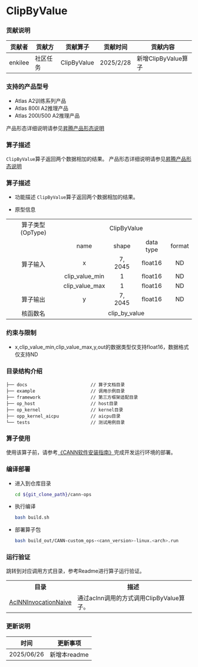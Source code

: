 # ClipByValue
### 贡献说明
| 贡献者     | 贡献方  | 贡献算子        | 贡献时间      | 贡献内容            |
|---------|------|-------------|-----------|-----------------|
| enkilee | 社区任务 | ClipByValue | 2025/2/28 | 新增ClipByValue算子 |

### 支持的产品型号
- Atlas A2训练系列产品
- Atlas 800I A2推理产品
- Atlas 200I/500 A2推理产品

产品形态详细说明请参见[昇腾产品形态说明](http://www.hiascend.com/document/redirect/CannCommunityProductForm)
### 算子描述
`ClipByValue`算子返回两个数据相加的结果。
产品形态详细说明请参见[昇腾产品形态说明](http://www.hiascend.com/document/redirect/CannCommunityProductForm)
### 算子描述
- 功能描述
`ClipByValue`算子返回两个数据相加的结果。

- 原型信息

<table>
<tr><td rowspan="1" align="center">算子类型(OpType)</td><td colspan="4" align="center">ClipByValue</td></tr>
</tr>
<tr><td rowspan="4" align="center">算子输入</td><td align="center">name</td><td align="center">shape</td><td align="center">data type</td><td align="center">format</td></tr>
<tr><td align="center">x</td><td align="center">7, 2045</td><td align="center">float16</td><td align="center">ND</td></tr>
<tr><td align="center">clip_value_min</td><td align="center">1</td><td align="center">float16</td><td align="center">ND</td></tr>
<tr><td align="center">clip_value_max</td><td align="center">1</td><td align="center">float16</td><td align="center">ND</td></tr>
</tr>
</tr>
<tr><td rowspan="1" align="center">算子输出</td><td align="center">y</td><td align="center">7, 2045</td><td align="center">float16</td><td align="center">ND</td></tr>
</tr>
<tr><td rowspan="1" align="center">核函数名</td><td colspan="4" align="center">clip_by_value</td></tr>
</table>

###  约束与限制

- x,clip_value_min,clip_value_max,y,out的数据类型仅支持float16，数据格式仅支持ND

### 目录结构介绍
```
├── docs                        // 算子文档目录
├── example                     // 调用示例目录
├── framework                   // 第三方框架适配目录
├── op_host                     // host目录
├── op_kernel                   // kernel目录
├── opp_kernel_aicpu            // aicpu目录
└── tests                       // 测试用例目录
```

### 算子使用
使用该算子前，请参考[《CANN软件安装指南》](https://hiascend.com/document/redirect/CannCommunityInstSoftware)完成开发运行环境的部署。

### 编译部署
  - 进入到仓库目录

    ```bash
    cd ${git_clone_path}/cann-ops
    ```

  - 执行编译

    ```bash
    bash build.sh
    ```

  - 部署算子包

    ```bash
    bash build_out/CANN-custom_ops-<cann_version>-linux.<arch>.run
    ```

### 运行验证
跳转到对应调用方式目录，参考Readme进行算子运行验证。
<table>
    <th>目录</th><th>描述</th>
    <tr>
        <td><a href="./examples/AclNNInvocationNaive"> AclNNInvocationNaive</td><td>通过aclnn调用的方式调用ClipByValue算子。</td>
    </tr>
</table>

### 更新说明
| 时间 | 更新事项 |
|----|------|
| 2025/06/26 | 新增本readme |